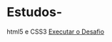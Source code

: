 # Estudos-
html5 e CSS3
<a href=https://github.com/victorialpcp/Estudos-/blob/main/exercicios/desafio/android.html> Executar o Desafio</a>